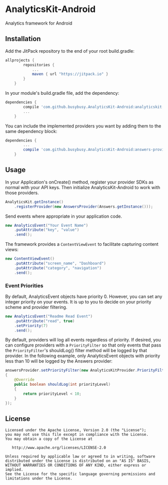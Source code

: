 # AnalyticsKit-Android
Analytics framework for Android

## Installation
Add the JitPack repository to the end of your root build.gradle:
```groovy
allprojects {
		repositories {
			...
			maven { url "https://jitpack.io" }
		}
	}
```

In your module's build.gradle file, add the dependency:
```groovy
dependencies {
		compile 'com.github.busybusy.AnalyticsKit-Android:analyticskit:0.8.2'
        ...
	}
```

You can include the implemented providers you want by adding them to the same dependency block:
```groovy
dependencies {
		...
        compile 'com.github.busybusy.AnalyticsKit-Android:answers-provider:0.8.2'
	}
```

## Usage
In your Application's onCreate() method, register your provider SDKs as normal with your API keys. 
Then initialize AnalyticsKit-Android to work with those providers.

```java
AnalyticsKit.getInstance()
    .registerProvider(new AnswersProvider(Answers.getInstance()));
```

Send events where appropriate in your application code.

```java
new AnalyticsEvent("Your Event Name")
    .putAttribute("key", "value")
    .send();
```

The framework provides a ```ContentViewEvent``` to facilitate capturing content views:
```java
new ContentViewEvent()
    .putAttribute("screen_name", "Dashboard")
    .putAttribute("category", "navigation")
    .send();
```

### Event Priorities
By default, AnalyticsEvent objects have priority 0. However, you can
set any integer priority on your events. It is up to you to decide on your priority scheme 
and provider filtering.
```java
new AnalyticsEvent("Readme Read Event")
    .putAttribute("read", true)
    .setPriority(7)
    .send();
```

By default, providers will log all events regardless of priority. If desired, you can 
configure providers with a ```PriorityFilter``` so that only events that pass the 
```PriorityFilter```'s shouldLog() filter method will be logged by that provider. 
In the following example, only AnalyticsEvent objects with priority less than 10 will be 
logged by the Answers provider:
```java
answersProvider.setPriorityFilter(new AnalyticsKitProvider.PriorityFilter()
{
    @Override
    public boolean shouldLog(int priorityLevel)
    {
        return priorityLevel < 10;
    }
});
```

## License

    Licensed under the Apache License, Version 2.0 (the "License");
    you may not use this file except in compliance with the License.
    You may obtain a copy of the License at

       http://www.apache.org/licenses/LICENSE-2.0

    Unless required by applicable law or agreed to in writing, software
    distributed under the License is distributed on an "AS IS" BASIS,
    WITHOUT WARRANTIES OR CONDITIONS OF ANY KIND, either express or implied.
    See the License for the specific language governing permissions and
    limitations under the License.

